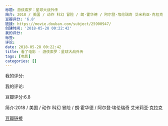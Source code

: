 ```yaml
---
标题: 游侠索罗：星球大战外传
简介: 2018 / 美国 / 动作 科幻 冒险 / 朗·霍华德 / 阿尔登·埃伦瑞奇 艾米莉亚·克拉克
豆瓣评分: '6.8'
链接: https://movie.douban.com/subject/25900947/
创建时间: '2018-05-28 00:22:42'
我的评分:
标签:
评论:
date: 2018-05-28 00:22:42
title: 看了电影 - 游侠索罗：星球大战外传
tags: [电影]
categories: []
---
```


我的评分:

我的评论:

豆瓣评分:6.8

简介:2018 / 美国 / 动作 科幻 冒险 / 朗·霍华德 / 阿尔登·埃伦瑞奇 艾米莉亚·克拉克

[豆瓣链接](https://movie.douban.com/subject/25900947/)

